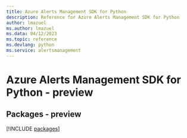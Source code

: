 ```yaml
---
title: Azure Alerts Management SDK for Python
description: Reference for Azure Alerts Management SDK for Python
author: lmazuel
ms.author: lmazuel
ms.data: 04/12/2023
ms.topic: reference
ms.devlang: python
ms.service: alertsmanagement
---
```

# Azure Alerts Management SDK for Python - preview
## Packages - preview
[!INCLUDE [packages](alerts-management-index.md)]